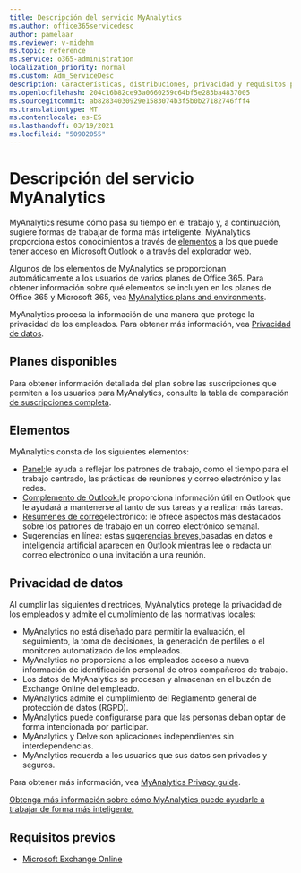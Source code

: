 ```yaml
---
title: Descripción del servicio MyAnalytics
ms.author: office365servicedesc
author: pamelaar
ms.reviewer: v-midehm
ms.topic: reference
ms.service: o365-administration
localization_priority: normal
ms.custom: Adm_ServiceDesc
description: Características, distribuciones, privacidad y requisitos previos de MyAnalytics
ms.openlocfilehash: 204c16b82ce93a0660259c64bf5e283ba4837005
ms.sourcegitcommit: ab82834030929e1583074b3f5b0b27182746fff4
ms.translationtype: MT
ms.contentlocale: es-ES
ms.lasthandoff: 03/19/2021
ms.locfileid: "50902055"
---
```

# <a name="myanalytics-service-description"></a>Descripción del servicio MyAnalytics

MyAnalytics resume cómo pasa su tiempo en el trabajo y, a continuación, sugiere formas de trabajar de forma más inteligente. MyAnalytics proporciona estos conocimientos a través de [elementos](#elements) a los que puede tener acceso en Microsoft Outlook o a través del explorador web.

Algunos de los elementos de MyAnalytics se proporcionan automáticamente a los usuarios de varios planes de Office 365. Para obtener información sobre qué elementos se incluyen en los planes de Office 365 y Microsoft 365, vea [MyAnalytics plans and environments](https://docs.microsoft.com/workplace-analytics/myanalytics/overview/plans-environments).  

MyAnalytics procesa la información de una manera que protege la privacidad de los empleados. Para obtener más información, vea [Privacidad de datos](#data-privacy).

## <a name="available-plans"></a>Planes disponibles

Para obtener información detallada del plan sobre las suscripciones que permiten a los usuarios para MyAnalytics, consulte la tabla de comparación [de suscripciones completa](https://www.microsoft.com/microsoft-365/compare-microsoft-365-enterprise-plans).

## <a name="elements"></a>Elementos

MyAnalytics consta de los siguientes elementos:

* [Panel:](https://docs.microsoft.com/workplace-analytics/myanalytics/use/dashboard-2)le ayuda a reflejar los patrones de trabajo, como el tiempo para el trabajo centrado, las prácticas de reuniones y correo electrónico y las redes.
* [Complemento de Outlook:](https://docs.microsoft.com/workplace-analytics/myanalytics/use/add-in)le proporciona información útil en Outlook que le ayudará a mantenerse al tanto de sus tareas y a realizar más tareas.
* [Resúmenes de correo](https://docs.microsoft.com/workplace-analytics/myanalytics/use/email-digest-2)electrónico: le ofrece aspectos más destacados sobre los patrones de trabajo en un correo electrónico semanal.
* Sugerencias en línea: estas [sugerencias breves,](https://docs.microsoft.com/workplace-analytics/myanalytics/use/mya-notifications)basadas en datos e inteligencia artificial aparecen en Outlook mientras lee o redacta un correo electrónico o una invitación a una reunión.

## <a name="data-privacy"></a>Privacidad de datos

Al cumplir las siguientes directrices, MyAnalytics protege la privacidad de los empleados y admite el cumplimiento de las normativas locales:

* MyAnalytics no está diseñado para permitir la evaluación, el seguimiento, la toma de decisiones, la generación de perfiles o el monitoreo automatizado de los empleados.
* MyAnalytics no proporciona a los empleados acceso a nueva información de identificación personal de otros compañeros de trabajo.
* Los datos de MyAnalytics se procesan y almacenan en el buzón de Exchange Online del empleado.
* MyAnalytics admite el cumplimiento del Reglamento general de protección de datos (RGPD).
* MyAnalytics puede configurarse para que las personas deban optar de forma intencionada por participar.
* MyAnalytics y Delve son aplicaciones independientes sin interdependencias.
* MyAnalytics recuerda a los usuarios que sus datos son privados y seguros.

Para obtener más información, vea [MyAnalytics Privacy guide](https://docs.microsoft.com/workplace-analytics/myanalytics/overview/privacy-guide).

[Obtenga más información sobre cómo MyAnalytics puede ayudarle a trabajar de forma más inteligente.](https://products.office.com/business/myanalytics-personal-analytics)

## <a name="prerequisites"></a>Requisitos previos

* [Microsoft Exchange Online](https://docs.microsoft.com/office365/servicedescriptions/exchange-online-service-description/exchange-online-service-description)
